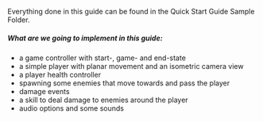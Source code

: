 Everything done in this guide can be found in the Quick Start Guide Sample Folder.

##### What are we going to implement in this guide:
-  a game controller with start-, game- and end-state
-  a simple player with planar movement and an isometric camera view
-  a player health controller
-  spawning some enemies that move towards and pass the player
-  damage events
-  a skill to deal damage to enemies around the player
-  audio options and some sounds